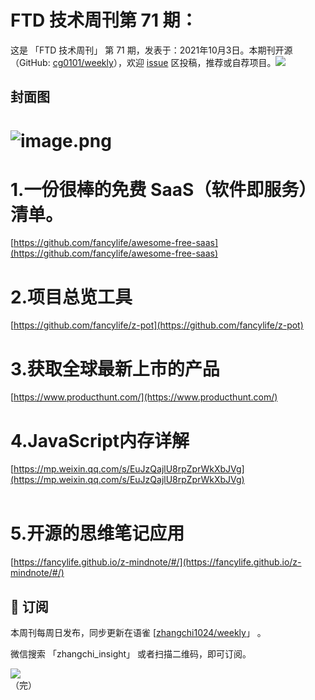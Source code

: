 # FTD 技术周刊第 71 期：
这是 「FTD 技术周刊」 第 71 期，发表于：2021年10月3日。本期刊开源（GitHub: [cg0101/weekly](https://github.com/cg0101/weekly)），欢迎 [issue](https://github.com/cg0101/weekly/issues) 区投稿，推荐或自荐项目。![](https://visitor-badge.glitch.me/badge?page_id=cg0101.weekly) <a href="https://www.linkedin.com/in/%E9%A9%B0-%E5%BC%A0-60669710a/">
        </a>
## 封面图


# ![image.png](https://cdn.nlark.com/yuque/0/2021/png/132503/1624245865868-f6eaa692-bb38-4784-9aa4-2ae18feab401.png#clientId=udb5ba6c5-f58c-4&from=paste&height=1618&id=ufbd89d9f&margin=%5Bobject%20Object%5D&name=image.png&originHeight=1618&originWidth=1080&originalType=binary&ratio=1&size=2738073&status=done&style=none&taskId=ue0343d82-d9c7-467f-b922-b68a5ddfb8e&width=1080)
# 1.一份很棒的免费 SaaS（软件即服务）清单。
[https://github.com/fancylife/awesome-free-saas](https://github.com/fancylife/awesome-free-saas)<br />

# 2.项目总览工具
[https://github.com/fancylife/z-pot](https://github.com/fancylife/z-pot)<br />

# 3.获取全球最新上市的产品
[https://www.producthunt.com/](https://www.producthunt.com/)<br />

# 4.JavaScript内存详解
[https://mp.weixin.qq.com/s/EuJzQajlU8rpZprWkXbJVg](https://mp.weixin.qq.com/s/EuJzQajlU8rpZprWkXbJVg)<br />
<br />

# 5.开源的思维笔记应用
[https://fancylife.github.io/z-mindnote/#/](https://fancylife.github.io/z-mindnote/#/)



## 📅 订阅
本周刊每周日发布，同步更新在语雀 [[zhangchi1024/weekly](https://www.yuque.com/zhangchi1024/weekly)」 。


微信搜索 「zhangchi_insight」 或者扫描二维码，即可订阅。
<div align="left"> <img src="https://cdn.nlark.com/yuque/0/2021/jpeg/132503/1640750963398-e8538e9e-6b96-46f7-abff-c93b56bdd377.jpeg?x-oss-process=image%2Fwatermark%2Ctype_d3F5LW1pY3JvaGVp%2Csize_36%2Ctext_5byg6amw%2Ccolor_FFFFFF%2Cshadow_50%2Ct_80%2Cg_se%2Cx_10%2Cy_10%2Fresize%2Cw_426%2Climit_0" ></div>    
    （完）